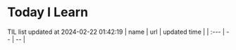 # Today I Learn 
TIL list updated at 2024-02-22 01:42:19
| name | url | updated time |
| :--- | -- | -- |
